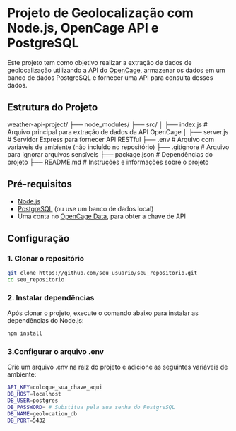# Projeto de Geolocalização com Node.js, OpenCage API e PostgreSQL

Este projeto tem como objetivo realizar a extração de dados de geolocalização utilizando a API do [OpenCage](https://opencagedata.com/), armazenar os dados em um banco de dados PostgreSQL e fornecer uma API para consulta desses dados.

## Estrutura do Projeto

weather-api-project/ ├── node_modules/ ├── src/ │ ├── index.js # Arquivo principal para extração de dados da API OpenCage │ ├── server.js # Servidor Express para fornecer API RESTful ├── .env # Arquivo com variáveis de ambiente (não incluído no repositório) ├── .gitignore # Arquivo para ignorar arquivos sensíveis ├── package.json # Dependências do projeto ├── README.md # Instruções e informações sobre o projeto


## Pré-requisitos

- [Node.js](https://nodejs.org/)
- [PostgreSQL](https://www.postgresql.org/) (ou use um banco de dados local)
- Uma conta no [OpenCage Data](https://opencagedata.com/), para obter a chave de API

## Configuração

### 1. Clonar o repositório

```bash
git clone https://github.com/seu_usuario/seu_repositorio.git
cd seu_repositorio
```
### 2. Instalar dependências
Após clonar o projeto, execute o comando abaixo para instalar as dependências do Node.js:

```bash
npm install
```
### 3.Configurar o arquivo .env
Crie um arquivo .env na raiz do projeto e adicione as seguintes variáveis de ambiente:

```bash
API_KEY=coloque_sua_chave_aqui
DB_HOST=localhost
DB_USER=postgres
DB_PASSWORD= # Substitua pela sua senha do PostgreSQL
DB_NAME=geolocation_db
DB_PORT=5432
```



